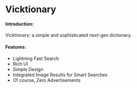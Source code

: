 # Vicktionary


#### Introduction:

Vicktionary: a simple and sophisticated next-gen dictionary.

#### Features:

+ Lightning Fast Search
+ Rich UI
+ Simple Design
+ Integrated Image Results for Smart Searches
+ Of course, Zero Advertisements

